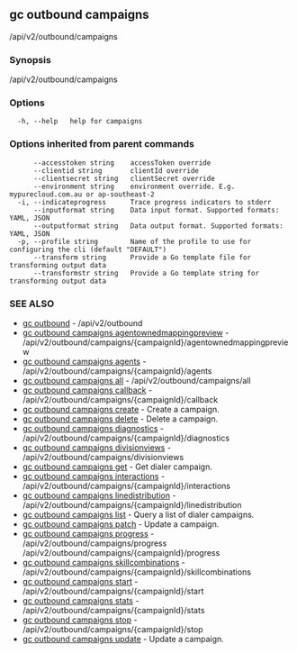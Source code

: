 ## gc outbound campaigns

/api/v2/outbound/campaigns

### Synopsis

/api/v2/outbound/campaigns

### Options

```
  -h, --help   help for campaigns
```

### Options inherited from parent commands

```
      --accesstoken string    accessToken override
      --clientid string       clientId override
      --clientsecret string   clientSecret override
      --environment string    environment override. E.g. mypurecloud.com.au or ap-southeast-2
  -i, --indicateprogress      Trace progress indicators to stderr
      --inputformat string    Data input format. Supported formats: YAML, JSON
      --outputformat string   Data output format. Supported formats: YAML, JSON
  -p, --profile string        Name of the profile to use for configuring the cli (default "DEFAULT")
      --transform string      Provide a Go template file for transforming output data
      --transformstr string   Provide a Go template string for transforming output data
```

### SEE ALSO

* [gc outbound](gc_outbound.html)	 - /api/v2/outbound
* [gc outbound campaigns agentownedmappingpreview](gc_outbound_campaigns_agentownedmappingpreview.html)	 - /api/v2/outbound/campaigns/{campaignId}/agentownedmappingpreview
* [gc outbound campaigns agents](gc_outbound_campaigns_agents.html)	 - /api/v2/outbound/campaigns/{campaignId}/agents
* [gc outbound campaigns all](gc_outbound_campaigns_all.html)	 - /api/v2/outbound/campaigns/all
* [gc outbound campaigns callback](gc_outbound_campaigns_callback.html)	 - /api/v2/outbound/campaigns/{campaignId}/callback
* [gc outbound campaigns create](gc_outbound_campaigns_create.html)	 - Create a campaign.
* [gc outbound campaigns delete](gc_outbound_campaigns_delete.html)	 - Delete a campaign.
* [gc outbound campaigns diagnostics](gc_outbound_campaigns_diagnostics.html)	 - /api/v2/outbound/campaigns/{campaignId}/diagnostics
* [gc outbound campaigns divisionviews](gc_outbound_campaigns_divisionviews.html)	 - /api/v2/outbound/campaigns/divisionviews
* [gc outbound campaigns get](gc_outbound_campaigns_get.html)	 - Get dialer campaign.
* [gc outbound campaigns interactions](gc_outbound_campaigns_interactions.html)	 - /api/v2/outbound/campaigns/{campaignId}/interactions
* [gc outbound campaigns linedistribution](gc_outbound_campaigns_linedistribution.html)	 - /api/v2/outbound/campaigns/{campaignId}/linedistribution
* [gc outbound campaigns list](gc_outbound_campaigns_list.html)	 - Query a list of dialer campaigns.
* [gc outbound campaigns patch](gc_outbound_campaigns_patch.html)	 - Update a campaign.
* [gc outbound campaigns progress](gc_outbound_campaigns_progress.html)	 - /api/v2/outbound/campaigns/progress /api/v2/outbound/campaigns/{campaignId}/progress
* [gc outbound campaigns skillcombinations](gc_outbound_campaigns_skillcombinations.html)	 - /api/v2/outbound/campaigns/{campaignId}/skillcombinations
* [gc outbound campaigns start](gc_outbound_campaigns_start.html)	 - /api/v2/outbound/campaigns/{campaignId}/start
* [gc outbound campaigns stats](gc_outbound_campaigns_stats.html)	 - /api/v2/outbound/campaigns/{campaignId}/stats
* [gc outbound campaigns stop](gc_outbound_campaigns_stop.html)	 - /api/v2/outbound/campaigns/{campaignId}/stop
* [gc outbound campaigns update](gc_outbound_campaigns_update.html)	 - Update a campaign.


